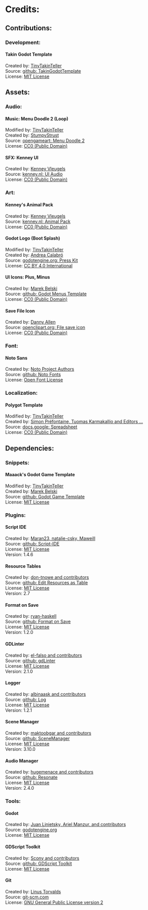 # Credits:


## Contributions:

### Development:

#### Takin Godot Template
Created by: [TinyTakinTeller](https://github.com/TinyTakinTeller/TakinGodotTemplate/graphs/contributors)\
Source: [github: TakinGodotTemplate](https://github.com/TinyTakinTeller/TakinGodotTemplate/)\
License: [MIT License](https://github.com/TinyTakinTeller/TakinGodotTemplate/blob/master/LICENSE)


## Assets:

### Audio:

#### Music: Menu Doodle 2 (Loop)
Modified by: [TinyTakinTeller](https://github.com/TinyTakinTeller)\
Created by: [StumpyStrust](https://opengameart.org/users/stumpystrust)\
Source: [opengameart: Menu Doodle 2](https://opengameart.org/content/menu-doodle-2)\
License: [CC0 (Public Domain)](https://creativecommons.org/publicdomain/zero/1.0/)

#### SFX: Kenney UI
Created by: [Kenney Vleugels](https://kenney.nl)\
Source: [kenney.nl: UI Audio](https://kenney.nl/assets/ui-audio)\
License: [CC0 (Public Domain)](https://creativecommons.org/publicdomain/zero/1.0/)

### Art:
	
#### Kenney's Animal Pack
Created by: [Kenney Vleugels](https://kenney.nl)\
Source: [kenney.nl: Animal Pack](https://kenney.nl/assets/animal-pack)\
License: [CC0 (Public Domain)](https://creativecommons.org/publicdomain/zero/1.0/)

[comment]: # ()
[comment]: # (`image/game/animal/png/*`)

#### Godot Logo (Boot Splash)
Modified by: [TinyTakinTeller](https://github.com/TinyTakinTeller)\
Created by: [Andrea Calabró](https://godotengine.org/press/)\
Source: [godotengine.org: Press Kit](https://godotengine.org/press/)\
License: [CC BY 4.0 International](https://github.com/godotengine/godot/blob/master/LOGO_LICENSE.txt)

[comment]: # ()
[comment]: # (`boot_splash_2560_1440.png`)
[comment]: # (`icon_1024_1024.png`)

#### UI Icons: Plus, Minus
Created by: [Marek Belski](https://github.com/Maaack)  
Source: [github: Godot Menus Template](https://github.com/Maaack/Godot-Menus-Template/tree/main/addons/maaacks_menus_template/base/assets/remapping_input_icons)\
License: [CC0 (Public Domain)](https://creativecommons.org/publicdomain/zero/1.0/)

[comment]: # ()
[comment]: # (`addition_symbol.png`)
[comment]: # (`subtraction_symbol.png`)

#### Save File Icon
Created by: [Danny Allen](https://openclipart.org/artist/dannya)  
Source: [openclipart.org: File save icon](https://publicdomainvectors.org/en/free-clipart/File-save-icon/88085.html)\
License: [CC0 (Public Domain)](https://creativecommons.org/publicdomain/zero/1.0/)

[comment]: # ()
[comment]: # (`save_file_icon.png`)
[comment]: # (`save_file_icon.svg`)

### Font:

#### Noto Sans
Created by: [Noto Project Authors](https://github.com/notofonts/)\
Source: [github: Noto Fonts](https://fonts.google.com/noto/specimen/Noto+Sans)\
License: [Open Font License](https://openfontlicense.org)

[comment]: # ()
[comment]: # (`noto_sans/woff/*.woff`)

### Localization:

#### Polygot Template
Modified by: [TinyTakinTeller](https://github.com/TinyTakinTeller)\
Created by: [Simon Préfontaine, Tuomas Karmakallio and Editors ...](https://docs.google.com/spreadsheets/d/17f0dQawb-s_Fd7DHgmVvJoEGDMH_yoSd8EYigrb0zmM)\
Source: [docs.google: Spreadsheet](https://docs.google.com/spreadsheets/d/17f0dQawb-s_Fd7DHgmVvJogithubEGDMH_yoSd8EYigrb0zmM/edit)\
License: [CC0 (Public Domain)](https://creativecommons.org/publicdomain/zero/1.0/)

[comment]: # ()
[comment]: # (`localization.csv`)


## Dependencies:

### Snippets:

#### Maaack's Godot Game Template
Modified by: [TinyTakinTeller](https://github.com/TinyTakinTeller)\
Created by: [Marek Belski](https://github.com/Maaack)\
Source: [github: Godot Game Template](https://github.com/Maaack/Godot-Game-Template)\
License: [MIT License](https://github.com/Maaack/Godot-Game-Template/blob/main/LICENSE.txt)

[comment]: # ()
[comment]: # (`credits.gd`)
[comment]: # (`menu_keybind_dialog.gd`)
[comment]: # (`input_event_consts.gd`)
[comment]: # (`config_storage_app_log.gd`)
[comment]: # (`config_storage.gd`)

### Plugins:

#### Script IDE
Created by: [Maran23, natalie-csky, Maweill](https://github.com/Maran23/script-ide/graphs/contributors)\
Source: [github: Script-IDE](https://github.com/Maran23/script-ide)\
License: [MIT License](https://github.com/Maran23/script-ide/blob/master/LICENSE)\
Version: 1.4.6

#### Resource Tables
Created by: [don-tnowe and contributors](https://github.com/don-tnowe/godot-resources-as-sheets-plugin/graphs/contributors)\
Source: [github: Edit Resources as Table](https://github.com/don-tnowe/godot-resources-as-sheets-plugin/tree/Godot-4)\
License: [MIT License](https://github.com/don-tnowe/godot-resources-as-sheets-plugin/blob/Godot-4/LICENSE.md)\
Version: 2.7

#### Format on Save
Created by: [ryan-haskell](https://github.com/ryan-haskell/gdformat-on-save/graphs/contributors)\
Source: [github: Format on Save](https://github.com/ryan-haskell/gdformat-on-save)\
License: [MIT License](https://github.com/ryan-haskell/gdformat-on-save/blob/main/LICENSE)\
Version: 1.2.0

#### GDLinter
Created by: [el-falso and contributors](https://github.com/el-falso/gdlinter/graphs/contributors)\
Source: [github: gdLinter](https://github.com/el-falso/gdlinter)\
License: [MIT License](https://github.com/el-falso/gdlinter/blob/main/LICENSE)\
Version: 2.1.0

#### Logger
Created by: [albinaask and contributors](https://github.com/albinaask/Log/graphs/contributors)\
Source: [github: Log](https://github.com/albinaask/Log)\
License: [MIT License](https://github.com/albinaask/Log/blob/main/LICENSE)\
Version: 1.2.1

#### Scene Manager
Created by: [maktoobgar and contributors](https://github.com/maktoobgar/scene_manager/graphs/contributors)\
Source: [github: SceneManager](https://github.com/maktoobgar/scene_manager)\
License: [MIT License](https://github.com/maktoobgar/scene_manager/blob/main/LICENSE)\
Version: 3.10.0

#### Audio Manager
Created by: [hugemenace and contributors](https://github.com/hugemenace/resonate/graphs/contributors)\
Source: [github: Resonate](https://github.com/hugemenace/resonate)\
License: [MIT License](https://github.com/hugemenace/resonate/blob/main/LICENSE)\
Version: 2.4.0

### Tools:

#### Godot
Created by: [Juan Linietsky, Ariel Manzur, and contributors](https://godotengine.org/contact)\
Source: [godotengine.org](https://godotengine.org/)\
License: [MIT License](https://github.com/godotengine/godot/blob/master/LICENSE.txt)

#### GDScript Toolkit
Created by: [Scony and contributors](https://github.com/Scony/godot-gdscript-toolkit/graphs/contributors)\
Source: [github: GDScript Toolkit](https://github.com/Scony/godot-gdscript-toolkit)\
License: [MIT License](https://github.com/Scony/godot-gdscript-toolkit/blob/master/LICENSE)

#### Git
Created by: [Linus Torvalds](https://github.com/torvalds)\
Source: [git-scm.com](https://git-scm.com/downloads)\
License: [GNU General Public License version 2](https://opensource.org/licenses/GPL-2.0)
